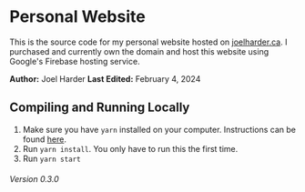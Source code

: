 # Personal Website

This is the source code for my personal website hosted on [joelharder.ca](https://joelharder.ca/). I purchased and currently own the domain and host this website using Google's Firebase hosting service.

**Author:** Joel Harder
**Last Edited:** February 4, 2024

## Compiling and Running Locally

1. Make sure you have `yarn` installed on your computer. Instructions can be found [here](https://yarnpkg.com/getting-started/install).
2. Run `yarn install`. You only have to run this the first time.
3. Run `yarn start`

###### Version 0.3.0